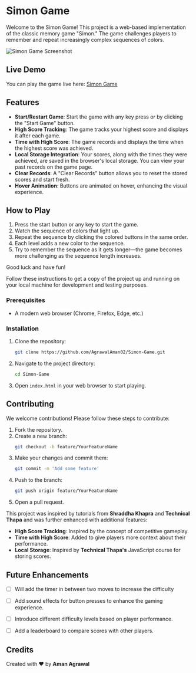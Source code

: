 
# Simon Game

Welcome to the Simon Game! This project is a web-based implementation of the classic memory game "Simon." The game challenges players to remember and repeat increasingly complex sequences of colors.

![Simon Game Screenshot](./Screenshot(580).png)

## Live Demo

You can play the game live here: [Simon Game](https://agrawalaman02.github.io/Simon-Game/)

## Features

- **Start/Restart Game**: Start the game with any key press or by clicking the "Start Game" button.
- **High Score Tracking**: The game tracks your highest score and displays it after each game.
- **Time with High Score**: The game records and displays the time when the highest score was achieved.
- **Local Storage Integration**: Your scores, along with the times they were achieved, are saved in the browser's local storage. You can view your past records on the game page.
- **Clear Records**: A "Clear Records" button allows you to reset the stored scores and start fresh.
- **Hover Animation**: Buttons are animated on hover, enhancing the visual experience.

## How to Play

1. Press the start button or any key to start the game.
2. Watch the sequence of colors that light up.
3. Repeat the sequence by clicking the colored buttons in the same order.
4. Each level adds a new color to the sequence.
5. Try to remember the sequence as it gets longer—the game becomes more challenging as the sequence length increases.

Good luck and have fun!

</hr>

Follow these instructions to get a copy of the project up and running on your local machine for development and testing purposes.

### Prerequisites
- A modern web browser (Chrome, Firefox, Edge, etc.)

### Installation
1. Clone the repository:
    ```bash
    git clone https://github.com/AgrawalAman02/Simon-Game.git
    ```
2. Navigate to the project directory:
    ```bash
    cd Simon-Game
    ```
3. Open `index.html` in your web browser to start playing.

## Contributing

We welcome contributions! Please follow these steps to contribute:
1. Fork the repository.
2. Create a new branch:
    ```bash
    git checkout -b feature/YourFeatureName
    ```
3. Make your changes and commit them:
    ```bash
    git commit -m 'Add some feature'
    ```
4. Push to the branch:
    ```bash
    git push origin feature/YourFeatureName
    ```
5. Open a pull request.

</hr>

This project was inspired by tutorials from **Shraddha Khapra** and **Technical Thapa** and was further enhanced with additional features:

- **High Score Tracking**: Inspired by the concept of competitive gameplay.
- **Time with High Score**: Added to give players more context about their performance.
- **Local Storage**: Inspired by **Technical Thapa's** JavaScript course for storing scores.

## Future Enhancements

- [ ] Will add the timer in between two moves to increase the difficulty 
- [ ] Add sound effects for button presses to enhance the gaming experience.
- [ ] Introduce different difficulty levels based on player performance.
- [ ] Add a leaderboard to compare scores with other players.


## Credits

Created with ❤️ by **Aman Agrawal**
